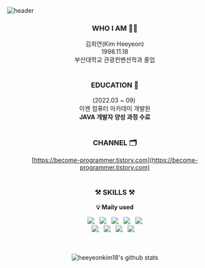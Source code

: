 ![header](https://capsule-render.vercel.app/api?type=waving&color=F8E2CF&height=300&section=header&text=welcome&fontSize=110&fontColor=E5D1BD&animation=blinking&fontAlignY=40&desc=Heeyeon's%20github%20profile&descSize=20&descAlign=70)

<div align=center> 

### WHO I AM 👩‍💻
김희연(Kim Heeyeon)
<br/> 1998.11.18
<br/> 부산대학교 관광컨벤션학과 졸업 
<br/><br/>

### EDUCATION 🏫
(2022.03 ~ 09) 
<br/> 이젠 컴퓨터 아카데미 개발원
<br/> **JAVA 개발자 양성 과정 수료**
<br/><br/>

### CHANNEL 🗂️
[https://become-programmer.tistory.com](https://become-programmer.tistory.com)
<br/><br/>

### ⚒️ SKILLS ⚒️
**💡 Maily used**

<img src="https://img.shields.io/badge/JAVA-brightgreen?style=for-the-badge&logo=JAVA"> &nbsp; <img src="https://img.shields.io/badge/Spring-green?style=for-the-badge&logo=SPRING"> &nbsp; <img src="https://img.shields.io/badge/spring boot-yellogreen?style=for-the-badge&logo=SPRINGBOOT"> &nbsp;
<img src="https://img.shields.io/badge/Mybatis-yellow?style=for-the-badge&logo=MYBATIS"> &nbsp; <img src="https://img.shields.io/badge/jpa-orange?style=for-the-badge&logo=JPA">
<br/> <img src="https://img.shields.io/badge/Oracle-red?style=for-the-badge&logo=ORACLE"> &nbsp; <img src="https://img.shields.io/badge/mysql-lightblue?style=for-the-badge&logo=MYSQL"> &nbsp; <img src="https://img.shields.io/badge/h2-lightgray?style=for-the-badge&logo=H2"> 
&nbsp; <img src="https://img.shields.io/badge/git-9cf?style=for-the-badge&logo=GIT"> &nbsp; 
<!--   <img src="https://img.shields.io/badge/bootstrap-blueviolet?style=for-the-badge&logo=JAVA"> &nbsp; -->

<!-- <br/>

**💡 Used once in a while**

<img src="https://img.shields.io/badge/HTML-red?style=for-the-badge&logo=JAVA"> &nbsp;<img src="https://img.shields.io/badge/CSS-violet?style=for-the-badge&logo=JAVA"> &nbsp;<img src="https://img.shields.io/badge/javascript-yellow?style=for-the-badge&logo=JAVA"> &nbsp;<img src="https://img.shields.io/badge/Jquery-lightgray?style=for-the-badge&logo=JAVA"> &nbsp;<img src="https://img.shields.io/badge/python-blue?style=for-the-badge&logo=JAVA"> 
 -->
<br/><br/>
![heeyeonkim18's github stats](https://github-readme-stats.vercel.app/api?username=heeyeonkim18&show_icons=true)

</div>
